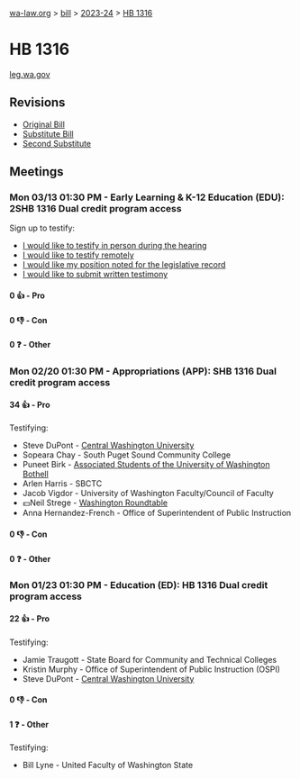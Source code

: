 [wa-law.org](/) > [bill](/bill/) > [2023-24](/bill/2023-24/) > [HB 1316](/bill/2023-24/hb/1316/)

# HB 1316
[leg.wa.gov](https://app.leg.wa.gov/billsummary?BillNumber=1316&Year=2023&Initiative=false)

## Revisions
* [Original Bill](1/)
* [Substitute Bill](S/)
* [Second Substitute](S2/)

## Meetings
### Mon 03/13 01:30 PM - Early Learning & K-12 Education (EDU): 2SHB 1316 Dual credit program access
Sign up to testify:
* [I would like to testify in person during the hearing](https://app.leg.wa.gov/csi/Testifier/Add?chamber=House&mId=30999&aId=153234&caId=22103&tId=1)
* [I would like to testify remotely](https://app.leg.wa.gov/csi/Testifier/Add?chamber=House&mId=30999&aId=153234&caId=22103&tId=2)
* [I would like my position noted for the legislative record](https://app.leg.wa.gov/csi/Testifier/Add?chamber=House&mId=30999&aId=153234&caId=22103&tId=3)
* [I would like to submit written testimony](https://app.leg.wa.gov/csi/Testifier/Add?chamber=House&mId=30999&aId=153234&caId=22103&tId=4)

#### 0 👍 - Pro

#### 0 👎 - Con

#### 0 ❓ - Other

### Mon 02/20 01:30 PM - Appropriations (APP): SHB 1316 Dual credit program access
#### 34 👍 - Pro
Testifying:
* Steve DuPont - [Central Washington University](/org/central_washington_university/)
* Sopeara Chay - South Puget Sound Community College
* Puneet Birk - [Associated Students of the University of Washington Bothell](/org/associated_students_of_the_university_of_washington_bothell/)
* Arlen Harris - SBCTC
* Jacob Vigdor - University of Washington Faculty/Council of Faculty
* 💵Neil Strege - [Washington Roundtable](/org/washington_roundtable/)
* Anna Hernandez-French - Office of Superintendent of Public Instruction

#### 0 👎 - Con

#### 0 ❓ - Other

### Mon 01/23 01:30 PM - Education (ED): HB 1316 Dual credit program access
#### 22 👍 - Pro
Testifying:
* Jamie Traugott - State Board for Community and Technical Colleges
* Kristin Murphy - Office of Superintendent of Public Instruction (OSPI)
* Steve DuPont - [Central Washington University](/org/central_washington_university/)

#### 0 👎 - Con

#### 1 ❓ - Other
Testifying:
* Bill Lyne - United Faculty of Washington State
